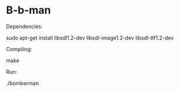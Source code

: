 # B-b-man

Dependencies:

sudo apt-get install libsdl1.2-dev libsdl-image1.2-dev libsdl-ttf1.2-dev 

Compiling:

make

Run:

./bomberman